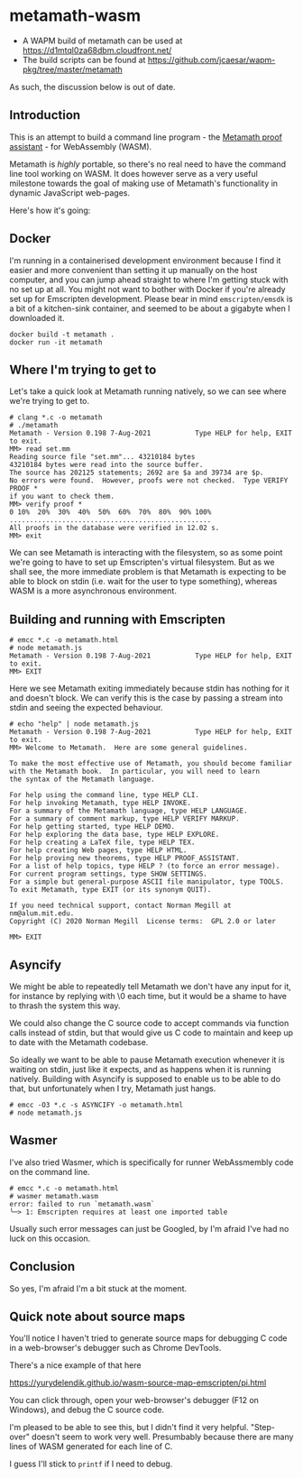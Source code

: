 # metamath-wasm

* A WAPM build of metamath can be used at https://d1mtql0za68dbm.cloudfront.net/
* The build scripts can be found at https://github.com/jcaesar/wapm-pkg/tree/master/metamath

As such, the discussion below is out of date.
## Introduction

This is an attempt to build a command line program - the [Metamath proof assistant](http://us.metamath.org/#mmprog) - for WebAssembly (WASM).

Metamath is *highly* portable, so there's no real need to have the command line tool working on WASM.  It does however serve as a very useful milestone towards the goal of making use of Metamath's functionality in dynamic JavaScript web-pages.

Here's how it's going:

## Docker

I'm running in a containerised development environment because I find it easier and more convenient than setting it up manually on the host computer, and you can jump ahead straight to where I'm getting stuck with no set up at all.  You might not want to bother with Docker if you're already set up for Emscripten development.  Please bear in mind `emscripten/emsdk` is a bit of a kitchen-sink container, and seemed to be about a gigabyte when I downloaded it.

```
docker build -t metamath .
docker run -it metamath
```

## Where I'm trying to get to

Let's take a quick look at Metamath running natively, so we can see where we're trying to get to.

```
# clang *.c -o metamath
# ./metamath
Metamath - Version 0.198 7-Aug-2021           Type HELP for help, EXIT to exit.
MM> read set.mm
Reading source file "set.mm"... 43210184 bytes
43210184 bytes were read into the source buffer.
The source has 202125 statements; 2692 are $a and 39734 are $p.
No errors were found.  However, proofs were not checked.  Type VERIFY PROOF *
if you want to check them.
MM> verify proof *
0 10%  20%  30%  40%  50%  60%  70%  80%  90% 100%
..................................................
All proofs in the database were verified in 12.02 s.
MM> exit
```

We can see Metamath is interacting with the filesystem, so as some point we're going to have to set up Emscripten's virtual filesystem.  But as we shall see, the more immediate problem is that Metamath is expecting to be able to block on stdin (i.e. wait for the user to type something), whereas WASM is a more asynchronous environment.

## Building and running with Emscripten

```
# emcc *.c -o metamath.html
# node metamath.js
Metamath - Version 0.198 7-Aug-2021           Type HELP for help, EXIT to exit.
MM> EXIT
```

Here we see Metamath exiting immediately because stdin has nothing for it and doesn't block.  We can verify this is the case by passing a stream into stdin and seeing the expected behaviour.

```
# echo "help" | node metamath.js
Metamath - Version 0.198 7-Aug-2021           Type HELP for help, EXIT to exit.
MM> Welcome to Metamath.  Here are some general guidelines.

To make the most effective use of Metamath, you should become familiar
with the Metamath book.  In particular, you will need to learn
the syntax of the Metamath language.

For help using the command line, type HELP CLI.
For help invoking Metamath, type HELP INVOKE.
For a summary of the Metamath language, type HELP LANGUAGE.
For a summary of comment markup, type HELP VERIFY MARKUP.
For help getting started, type HELP DEMO.
For help exploring the data base, type HELP EXPLORE.
For help creating a LaTeX file, type HELP TEX.
For help creating Web pages, type HELP HTML.
For help proving new theorems, type HELP PROOF_ASSISTANT.
For a list of help topics, type HELP ? (to force an error message).
For current program settings, type SHOW SETTINGS.
For a simple but general-purpose ASCII file manipulator, type TOOLS.
To exit Metamath, type EXIT (or its synonym QUIT).

If you need technical support, contact Norman Megill at nm@alum.mit.edu.
Copyright (C) 2020 Norman Megill  License terms:  GPL 2.0 or later

MM> EXIT
```

## Asyncify

We might be able to repeatedly tell Metamath we don't have any input for it, for instance by replying with \0 each time, but it would be a shame to have to thrash the system this way.

We could also change the C source code to accept commands via function calls instead of stdin, but that would give us C code to maintain and keep up to date with the Metamath codebase.

So ideally we want to be able to pause Metamath execution whenever it is waiting on stdin, just like it expects, and as happens when it is running natively.  Building with Asyncify is supposed to enable us to be able to do that, but unfortunately when I try, Metamath just hangs.

```
# emcc -O3 *.c -s ASYNCIFY -o metamath.html
# node metamath.js
```

## Wasmer

I've also tried Wasmer, which is specifically for runner WebAssmembly code on the command line.

```
# emcc *.c -o metamath.html
# wasmer metamath.wasm
error: failed to run `metamath.wasm`
╰─> 1: Emscripten requires at least one imported table
```

Usually such error messages can just be Googled, by I'm afraid I've had no luck on this occasion.

## Conclusion

So yes, I'm afraid I'm a bit stuck at the moment.

## Quick note about source maps

You'll notice I haven't tried to generate source maps for debugging C code in a web-browser's debugger such as Chrome DevTools.

There's a nice example of that here

https://yurydelendik.github.io/wasm-source-map-emscripten/pi.html

You can click through, open your web-browser's debugger (F12 on Windows), and debug the C source code.

I'm pleased to be able to see this, but I didn't find it very helpful.  "Step-over" doesn't seem to work very well.  Presumbably because there are many lines of WASM generated for each line of C.

I guess I'll stick to `printf` if I need to debug.